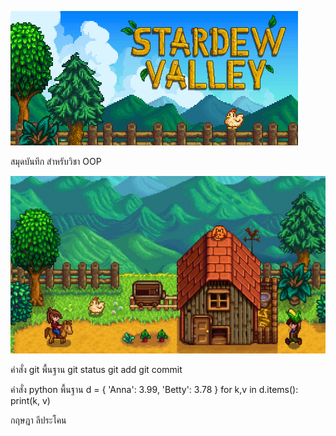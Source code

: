![banner](./001.jpg)

สมุดบันทึก
สำหรับวิชา OOP

![banner](./002.jpg)

คำสั่ง git พื้นฐาน
git status
git add
git commit


คำสั่ง python พื้นฐาน
d = { 'Anna': 3.99, 'Betty': 3.78 }
for k,v in d.items():
   print(k, v)


กฤษฎา ลีประโคน
